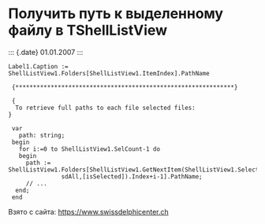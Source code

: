 Получить путь к выделенному файлу в TShellListView
==================================================

::: {.date}
01.01.2007
:::

    Label1.Caption := ShellListView1.Folders[ShellListView1.ItemIndex].PathName
     
     {**************************************************************}
     
     { 
      To retrieve full paths to each file selected files: 
    }
     
     var
       path: string;
     begin
       for i:=0 to ShellListView1.SelCount-1 do
       begin
         path := ShellListView1.Folders[ShellListView1.GetNextItem(ShellListView1.Selected,
                   sdAll,[isSelected]).Index+i-1].PathName;
         // ... 
      end;
     end

Взято с сайта: <https://www.swissdelphicenter.ch>
